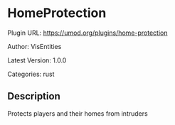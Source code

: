 # HomeProtection

Plugin URL: https://umod.org/plugins/home-protection

Author: VisEntities

Latest Version: 1.0.0

Categories: rust

## Description

Protects players and their homes from intruders
